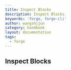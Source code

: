 ```yaml
---
title: Inspect Blocks
description: Inspect Blocks
keywords: 'forge, forge-cli'
author: wangshijun
category: handbook
layout: documentation
tags:
  - forge
---
```


## Inspect Blocks
